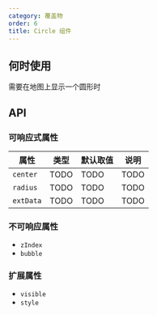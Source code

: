 ```yaml
---
category: 覆盖物
order: 6
title: Circle 组件
---
```


## 何时使用

需要在地图上显示一个圆形时


## API

### 可响应式属性

| 属性 | 类型 | 默认取值 | 说明 |
|------|-----|------|-----|
| `center` | TODO | TODO | TODO |
| `radius` | TODO | TODO | TODO |
| `extData` | TODO | TODO | TODO |
  

### 不可响应属性

+ `zIndex`
+ `bubble`

### 扩展属性

+ `visible`
+ `style`